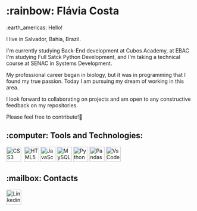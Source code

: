 <h1>:rainbow: Flávia Costa</h1> 

<p>:earth_americas: Hello!</p>
<p>I live in Salvador, Bahia, Brazil.</p>
<p>I'm currently studying Back-End development at Cubos Academy, at EBAC I'm studying Full Satck Python Development, and I'm taking a technical course at SENAC in Systems Development.</p>
<p>My professional career began in biology, but it was in programming that I found my true passion. Today I am pursuing my dream of working in this area.</p>
<p>I look forward to collaborating on projects and am open to any constructive feedback on my repositories. </p>
<p>Please feel free to contribute!🤝</p>

<h2>:computer: Tools and Technologies:</h2>

<div>
          <img src="https://cdn.jsdelivr.net/gh/devicons/devicon/icons/css3/css3-original.svg" title="CSS3" alt="CSS3" width="40" height="40"/>&nbsp;
          <img src="https://cdn.jsdelivr.net/gh/devicons/devicon/icons/html5/html5-original.svg" title="HTML5" alt="HTML5" width="40" height="40"/>&nbsp;<img             src="https://cdn.jsdelivr.net/gh/devicons/devicon/icons/javascript/javascript-original.svg" title="JavaScript" alt="JavaScript" width="40" height="40"/>&nbsp;<img src="https://cdn.jsdelivr.net/gh/devicons/devicon/icons/mysql/mysql-original.svg"  title="MySQL" alt="MySQL" width="40" height="40"/>&nbsp;<img src="https://cdn.jsdelivr.net/gh/devicons/devicon/icons/python/python-original.svg" title="Python" alt="Python" width="40" height="40"/>&nbsp;<img src="https://cdn.jsdelivr.net/gh/devicons/devicon/icons/pandas/pandas-original-wordmark.svg" title="Pandas" alt="Pandas" width="40" height="40"/>&nbsp;<img src="https://cdn.jsdelivr.net/gh/devicons/devicon/icons/vscode/vscode-original.svg" title="VsCode" alt="VsCode" width="40" height="40"/>
          
</div>   
<p></p>

<h2>:mailbox: Contacts</h2>
<div>
          <a href="https://www.linkedin.com/in/flavia-costa-02b29b216/"><img src="https://cdn.jsdelivr.net/gh/devicons/devicon/icons/linkedin/linkedin-original.svg" title="Linkedin" alt="Linkedin" width="40" height="40"/></a>
          
          
</div>
